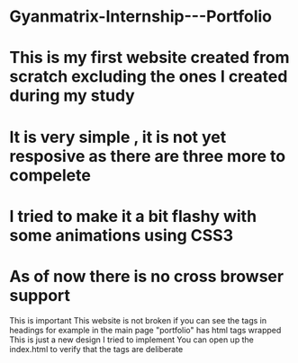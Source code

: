 # Gyanmatrix-Internship---Portfolio
# This is my first website created from scratch excluding the ones I created during my study
# It is very simple , it is not yet resposive as there are three more to compelete 
# I tried to make it a bit flashy with some animations using CSS3
# As of now there is no cross browser support 

This is important 
This website is not broken if you can see the tags in headings 
for example in the main page "portfolio" has html tags wrapped
This is just a new design I tried to implement
You can open up the index.html to verify that the tags are deliberate
